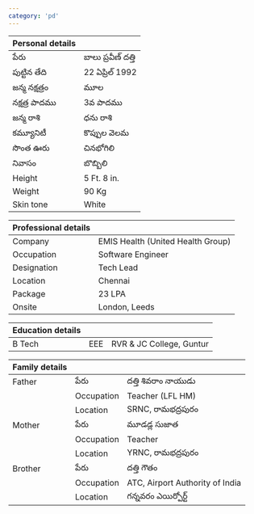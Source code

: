 ```yaml
---
category: 'pd'
---
```


| Personal details |              |
| ---------------- | ------------ |
| పేరు               | బాలు ప్రవీణ్ దత్తి  |
| పుట్టిన తేది          | 22 ఏప్రిల్ 1992 |
| జన్మ నక్షత్రం        | మూల           |
| నక్షత్ర పాదము        | 3వ పాదము       |
| జన్మ రాశి           | ధను రాశి        |
| కమ్యూనిటీ            | కొప్పుల వెలమ     |
| సొంత ఊరు            | చినభోగిలి        |
| నివాసం              | బొబ్బిలి         |
| Height           | 5 Ft. 8 in.  |
| Weight           | 90 Kg        |
| Skin tone        | White        |


| Professional details |                                   |
| -------------------- | --------------------------------- |
| Company              | EMIS Health (United Health Group) |
| Occupation           | Software Engineer                 |
| Designation          | Tech Lead                         |
| Location             | Chennai                           |
| Package              | 23 LPA                            |
| Onsite               | London, Leeds                     |

| Education details |     |                          |
| ----------------- | --- | ------------------------ |
| B Tech            | EEE | RVR & JC College, Guntur |

| Family details |            |                                 |
| -------------- | ---------- | ------------------------------- |
| Father         | పేరు         | దత్తి శివరాం నాయుడు                     |
|                | Occupation | Teacher (LFL HM)                |
|                | Location   | SRNC, రామభద్రపురం                   |
| Mother         | పేరు         | మూడడ్ల సుజాత                        |
|                | Occupation | Teacher                         |
|                | Location   | YRNC, రామభద్రపురం                   |
| Brother        | పేరు         | దత్తి గౌతం                          |
|                | Occupation | ATC, Airport Authority of India |
|                | Location   | గన్నవరం ఎయిర్పోర్ట్                    |
